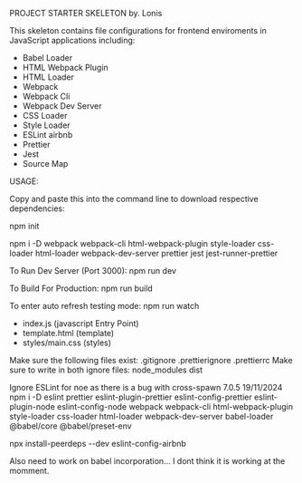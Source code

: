 PROJECT STARTER SKELETON by. Lonis

This skeleton contains file configurations for frontend
enviroments in JavaScript applications including:

- Babel Loader
- HTML Webpack Plugin
- HTML Loader
- Webpack
- Webpack Cli
- Webpack Dev Server
- CSS Loader
- Style Loader
- ESLint airbnb
- Prettier
- Jest
- Source Map

USAGE:

Copy and paste this into the command line to download respective dependencies:

npm init

npm i -D webpack webpack-cli html-webpack-plugin style-loader css-loader html-loader webpack-dev-server prettier jest jest-runner-prettier

To Run Dev Server (Port 3000):
npm run dev

To Build For Production:
npm run build

To enter auto refresh testing mode:
npm run watch

- index.js (javascript Entry Point)
- template.html (template)
- styles/main.css (styles)

Make sure the following files exist:
.gitignore
.prettierignore
.prettierrc
Make sure to write in both ignore files:
node_modules
dist



Ignore ESLint for noe as there is a bug with cross-spawn 7.0.5 19/11/2024
npm i -D eslint prettier eslint-plugin-prettier eslint-config-prettier eslint-plugin-node eslint-config-node webpack webpack-cli html-webpack-plugin style-loader css-loader html-loader webpack-dev-server babel-loader @babel/core @babel/preset-env

npx install-peerdeps --dev eslint-config-airbnb

Also need to work on babel incorporation... I dont think it is working at the momment.